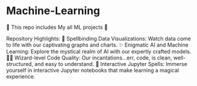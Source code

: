 # Machine-Learning
🤖 This repo includes My all ML projects 🤖


 Repository Highlights: 
 🌌 Spellbinding Data Visualizations: Watch data come to life with our captivating graphs and charts. 
 ✨ Enigmatic AI and Machine Learning: Explore the mystical realm of AI with our expertly crafted models. 
 🧙‍♀️ Wizard-level Code Quality: Our incantations...err, code, is clean, well-structured, and easy to understand. 
 🔗 Interactive Jupyter Spells: Immerse yourself in interactive Jupyter notebooks that make learning a magical experience.

